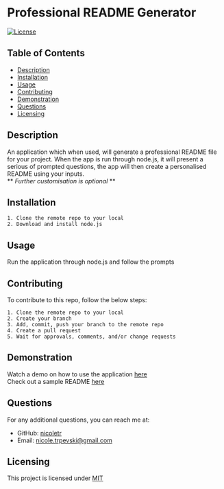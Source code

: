 # Professional README Generator 
[![License](https://img.shields.io/badge/license-MIT-blue.svg)](https://opensource.org/licenses/MIT)
## Table of Contents
* [Description](#description)
* [Installation](#installation)
* [Usage](#usage)
* [Contributing](#contributing)
* [Demonstration](#demonstration)
* [Questions](#questions)
* [Licensing](#licensing)

## Description 
An application which when used, will generate a professional README file for your project. When the app is run through node.js, it will present a serious of prompted questions, the app will then create a personalised README using your inputs. <br>
** *Further customisation is optional* ** <br>

## Installation
```
1. Clone the remote repo to your local
2. Download and install node.js
```

## Usage
Run the application through node.js and follow the prompts <br>

## Contributing
To contribute to this repo, follow the below steps:
```
1. Clone the remote repo to your local
2. Create your branch
3. Add, commit, push your branch to the remote repo
4. Create a pull request
5. Wait for approvals, comments, and/or change requests
```
## Demonstration
Watch a demo on how to use the application [here](https://watch.screencastify.com/v/lYDwX9JUg1V2n9dFHYzj)<br>
Check out a sample README [here](https://github.com/nicoletr/professional-readme-generator-HW-09/blob/main/Sample-README.md)

## Questions
For any additional questions, you can reach me at:<br>
* GitHub: [nicoletr](https://github.com/nicoletr) <br>
* Email: [nicole.trpevski@gmail.com](mailto:nicole.trpevski@gmail.com)<br>

## Licensing 
This project is licensed under [MIT](https://opensource.org/licenses/MIT)
